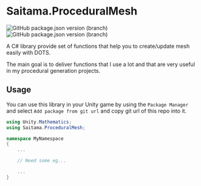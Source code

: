 # Saitama.ProceduralMesh

![GitHub package.json version (branch)](https://img.shields.io/github/package-json/v/5aitama/Saitama.ProceduralMesh/master?label=master&color=green)
![GitHub package.json version (branch)](https://img.shields.io/github/package-json/v/5aitama/Saitama.ProceduralMesh/development?label=development&color=orange)

A C# library provide set of functions that help you to create/update mesh easily with DOTS.

The main goal is to deliver functions that I use a lot and that are very useful in my procedural generation projects.

## Usage

You can use this library in your Unity game by using the `Package Manager` and select `Add package from git url` and copy git url of this repo into it.

```C#
using Unity.Mathematics;
using Saitama.ProceduralMesh;

namespace MyNamespace
{
    ...

    // Need some eg...

    ...
}
```